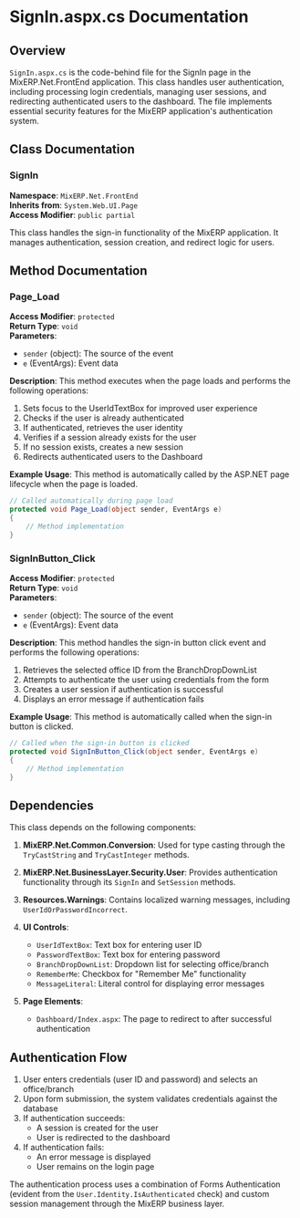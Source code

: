 # SignIn.aspx.cs Documentation

## Overview

`SignIn.aspx.cs` is the code-behind file for the SignIn page in the MixERP.Net.FrontEnd application. This class handles user authentication, including processing login credentials, managing user sessions, and redirecting authenticated users to the dashboard. The file implements essential security features for the MixERP application's authentication system.

## Class Documentation

### SignIn

**Namespace**: `MixERP.Net.FrontEnd`  
**Inherits from**: `System.Web.UI.Page`  
**Access Modifier**: `public partial`

This class handles the sign-in functionality of the MixERP application. It manages authentication, session creation, and redirect logic for users.

## Method Documentation

### Page_Load

**Access Modifier**: `protected`  
**Return Type**: `void`  
**Parameters**:
- `sender` (object): The source of the event
- `e` (EventArgs): Event data

**Description**:
This method executes when the page loads and performs the following operations:
1. Sets focus to the UserIdTextBox for improved user experience
2. Checks if the user is already authenticated
3. If authenticated, retrieves the user identity
4. Verifies if a session already exists for the user
5. If no session exists, creates a new session
6. Redirects authenticated users to the Dashboard

**Example Usage**:
This method is automatically called by the ASP.NET page lifecycle when the page is loaded.

```csharp
// Called automatically during page load
protected void Page_Load(object sender, EventArgs e)
{
    // Method implementation
}
```

### SignInButton_Click

**Access Modifier**: `protected`  
**Return Type**: `void`  
**Parameters**:
- `sender` (object): The source of the event
- `e` (EventArgs): Event data

**Description**:
This method handles the sign-in button click event and performs the following operations:
1. Retrieves the selected office ID from the BranchDropDownList
2. Attempts to authenticate the user using credentials from the form
3. Creates a user session if authentication is successful
4. Displays an error message if authentication fails

**Example Usage**:
This method is automatically called when the sign-in button is clicked.

```csharp
// Called when the sign-in button is clicked
protected void SignInButton_Click(object sender, EventArgs e)
{
    // Method implementation
}
```

## Dependencies

This class depends on the following components:

1. **MixERP.Net.Common.Conversion**: Used for type casting through the `TryCastString` and `TryCastInteger` methods.

2. **MixERP.Net.BusinessLayer.Security.User**: Provides authentication functionality through its `SignIn` and `SetSession` methods.

3. **Resources.Warnings**: Contains localized warning messages, including `UserIdOrPasswordIncorrect`.

4. **UI Controls**: 
   - `UserIdTextBox`: Text box for entering user ID
   - `PasswordTextBox`: Text box for entering password
   - `BranchDropDownList`: Dropdown list for selecting office/branch
   - `RememberMe`: Checkbox for "Remember Me" functionality
   - `MessageLiteral`: Literal control for displaying error messages

5. **Page Elements**:
   - `Dashboard/Index.aspx`: The page to redirect to after successful authentication

## Authentication Flow

1. User enters credentials (user ID and password) and selects an office/branch
2. Upon form submission, the system validates credentials against the database
3. If authentication succeeds:
   - A session is created for the user
   - User is redirected to the dashboard
4. If authentication fails:
   - An error message is displayed
   - User remains on the login page

The authentication process uses a combination of Forms Authentication (evident from the `User.Identity.IsAuthenticated` check) and custom session management through the MixERP business layer.